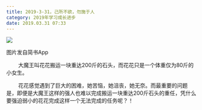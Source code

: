 ```yaml
---
title: 2019-3-31，己所不欲，勿施于人
category: 2019年学习成长进步
date: 2019.03.31 07:33
---
```


![](https://markdown-1301532546.cos.ap-guangzhou.myqcloud.com/peipei_blog/20210921144149.jpeg)  

图片发自简书App

  

        大魔王叫花花搬运一块重达200斤的石头，而花花只是一个体重仅为80斤的小女生。  

        花花感觉遇到了巨大的困难，她苦恼，她沮丧，她无奈。而最重要的问题是，即便是大魔王这样的强人也难以完成搬运一块重达200斤石头的重任，凭什么要强迫弱小的花花完成这样一个无法完成的任务呢？！